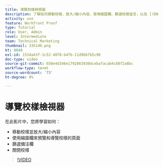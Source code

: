 ```yaml
---
title: 導覽校樣檢視器
description: 了解如何移動校樣、放大/縮小內容、使用縮圖欄、篩選校樣留言，以及 [!DNL  Workfront] 校對檢視器。
activity: use
feature: Workfront Proof
type: Tutorial
role: User, Admin
level: Intermediate
team: Technical Marketing
thumbnail: 335140.png
kt: 8840
exl-id: 1534a43f-1c52-4078-b47b-11d96b7b5c98
doc-type: video
source-git-commit: 650e4d346e1792863930dcebafacab4c88f2a8bc
workflow-type: tm+mt
source-wordcount: '73'
ht-degree: 0%

---
```


# 導覽校樣檢視器

在此影片中，您將學習如何：

* 移動校樣並放大/縮小內容
* 使用縮圖欄來預覽和導覽校樣的頁面
* 篩選備注欄
* 關閉校樣

>[!VIDEO](https://video.tv.adobe.com/v/335140/?quality=12&learn=on)

<!-- 
## Learn more
* Review a static proof
* Search within a proof
* Compare proofs
* Configure proofing viewer settings
* View the [!DNL Workfront] object associated with a proof
* Share a proof from the proofing viewer
* Print a proof summary within [!DNL Workfront]
-->
